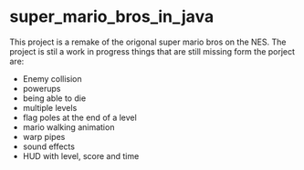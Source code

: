 # super_mario_bros_in_java

This project is a remake of the origonal super mario bros on the NES. The project is stil a work in progress things that are still missing form the porject are:

<ul>
<li>Enemy collision</li>
<li>powerups</li>
<li>being able to die</li>
<li>multiple levels</li>
<li>flag poles at the end of a level</li>
<li>mario walking animation</li>
<li>warp pipes</li>
<li>sound effects</li>
<li>HUD with level, score and time</li>
</ul>
